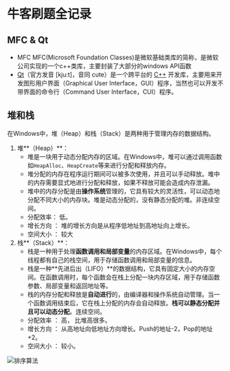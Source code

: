 # 牛客刷题全记录

## MFC & Qt

- MFC MFC(Microsoft Foundation Classes)是微软基础类库的简称，是微软公司实现的一个c++类库，主要封装了大部分的windows API函数
- [Qt](http://c.biancheng.net/qt/)（官方发音 [kju:t]，音同 cute）是一个跨平台的 [C++](http://c.biancheng.net/cplus/) 开发库，主要用来开发图形用户界面（Graphical User Interface，GUI）程序，当然也可以开发不带界面的命令行（Command User Interface，CUI）程序。

## 堆和栈

在Windows中，堆（Heap）和栈（Stack）是两种用于管理内存的数据结构。

1. 堆**（Heap）**：
   - 堆是一块用于动态分配内存的区域。在Windows中，堆可以通过调用函数如`HeapAlloc`、`HeapCreate`等来进行分配和释放内存。
   - 堆分配的内存在程序运行期间可以被多次使用，并且可以手动释放。堆中的内存需要显式地进行分配和释放，如果不释放可能会造成内存泄漏。
   - 堆中的内存分配是由**操作系统**管理的，它具有较大的灵活性，可以动态地分配不同大小的内存块。堆是动态分配的，没有静态分配的堆。非连续空间。
   - 分配效率： 低。
   - 增长方向 ： 堆的增长方向是从程序低地址到高地址向上增长。
   - 空间大小 ： 较大
2. 栈**（Stack）**：
   - 栈是一种用于处理**函数调用和局部变量**的内存区域。在Windows中，每个线程都有自己的栈空间，用于存储函数调用和局部变量的信息。
   - 栈是一种**先进后出（LIFO）**的数据结构，它具有固定大小的内存空间。在函数调用时，每个函数会在栈上分配一块内存区域，用于存储函数参数、局部变量和返回地址等。
   - 栈的内存分配和释放是**自动进行**的，由编译器和操作系统自动管理。当一个函数调用结束后，它在栈上分配的内存会自动释放。**栈可以静态分配并且可以动态分配**。连续空间。
   - 分配效率 ： 高， 比堆高很多。
   - 增长方向 ： 从高地址向低地址方向增长。Push的地址-2，Pop的地址+2。
   - 空间大小 ： 较小。

![排序算法](D:\文档\D盘文件\文档\mind\排序算法.png)